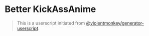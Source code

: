 # Better KickAssAnime

> This is a userscript initiated from [@violentmonkey/generator-userscript](https://github.com/violentmonkey/generator-userscript).


